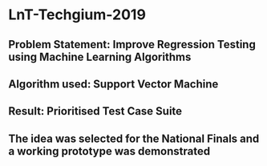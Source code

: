 # LnT-Techgium-2019
## Problem Statement: Improve Regression Testing using Machine Learning Algorithms
## Algorithm used: Support Vector Machine
## Result: Prioritised Test Case Suite
## The idea was selected for the National Finals and a working prototype was demonstrated
